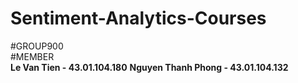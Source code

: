 # Sentiment-Analytics-Courses
#GROUP900 <br/>
#MEMBER <br/>
<strong>Le Van Tien           -   43.01.104.180</strong>
<strong>Nguyen Thanh Phong    -   43.01.104.132</strong>
